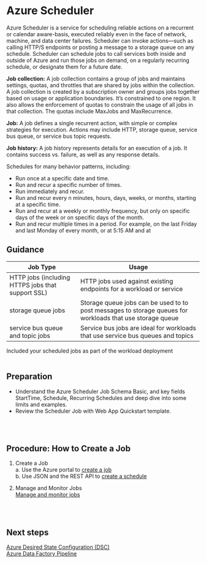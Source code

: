  
# Azure Scheduler 

Azure Scheduler is a service for scheduling reliable actions on a recurrent or calendar aware-basis, executed reliably even in the face of network, machine, and data center failures. Scheduler can invoke actions—such as calling HTTP/S endpoints or posting a message to a storage queue on any schedule. Scheduler can schedule jobs to call services both inside and outside of  Azure and run those jobs on demand, on a regularly recurring schedule, or designate them for a future date.  


**Job collection:**  A job collection contains a group of jobs and maintains settings, quotas, and throttles that are shared by jobs within the collection. A job collection is created by a subscription owner and groups jobs together based on usage or application boundaries. It’s constrained to one region. It also allows the enforcement of quotas to constrain the usage of all jobs in that collection. The quotas include MaxJobs and MaxRecurrence. 
 
**Job:** A job defines a single recurrent action, with simple or complex strategies for execution. Actions may include HTTP, storage queue, service bus queue, or service bus topic requests. 
 
**Job history:**  A job history represents details for an execution of a job. It contains success vs. failure, as well as any response details. 

Schedules for many behavior patterns, including:  
- Run once at a specific date and time. 
- Run and recur a specific number of times. 
- Run immediately and recur. 
- Run and recur every n minutes, hours, days, weeks, or months, starting at a specific time. 
- Run and recur at a weekly or monthly frequency, but only on specific days of the week or on specific days of the month. 
- Run and recur multiple times in a period. For example, on the last Friday and last Monday of every month, or at 5:15 AM and at 


## Guidance 

| Job Type        | Usage           | 
| ------------- |-------------|
|HTTP jobs (including HTTPS jobs that support SSL)| HTTP jobs used against existing endpoints for a  workload or service |
|storage queue jobs | Storage queue jobs can be used to to post messages to storage queues  for workloads that use storage queue |
|service bus queue and topic jobs |Service bus jobs are ideal for workloads that use service bus queues and topics|


Included your scheduled jobs as part of the workload deployment 
<br />
<br />


## Preparation 

- Understand the Azure Scheduler Job Schema Basic, and key fields StartTime, Schedule, Recurring Schedules and deep dive into some limits and examples. 
- Review the Scheduler Job with Web App Quickstart template. 
<br />
<br />


## Procedure:  How to Create a Job 

1. Create a Job  
  a. Use the Azure portal to [create a job]()  
  b. Use JSON and the REST API to [create a schedule](https://docs.microsoft.com/en-in/azure/scheduler/scheduler-advanced-complexity#use-json-and-the-rest-api-to-create-a-schedule)  

2. Manage and Monitor Jobs  
  [Manage and monitor jobs](https://docs.microsoft.com/en-in/azure/scheduler/scheduler-get-started-portal#manage-and-monitor-jobs) 
<br />
<br />


## Next steps 
[Azure Desired State Configuration (DSC)](https://github.com/alvarovitta/Azure-Automation-/blob/master/2.1-Azure-Desired-State-Configuration-(DSC).md)  
[Azure Data Factory Pipeline](https://github.com/alvarovitta/Azure-Automation-/blob/master/3.1-Azure-Data-Factory-Pipeline.md) 


